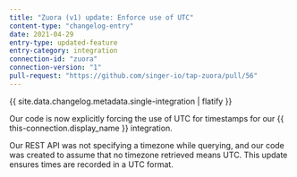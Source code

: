 ```yaml
---
title: "Zuora (v1) update: Enforce use of UTC"
content-type: "changelog-entry"
date: 2021-04-29
entry-type: updated-feature
entry-category: integration
connection-id: "zuora"
connection-version: "1"
pull-request: "https://github.com/singer-io/tap-zuora/pull/56"
---
```

{{ site.data.changelog.metadata.single-integration | flatify }}

Our code is now explicitly forcing the use of UTC for timestamps for our {{ this-connection.display_name }} integration.

Our REST API was not specifying a timezone while querying, and our code was created to assume that no timezone retrieved means UTC. This update ensures times are recorded in a UTC format.